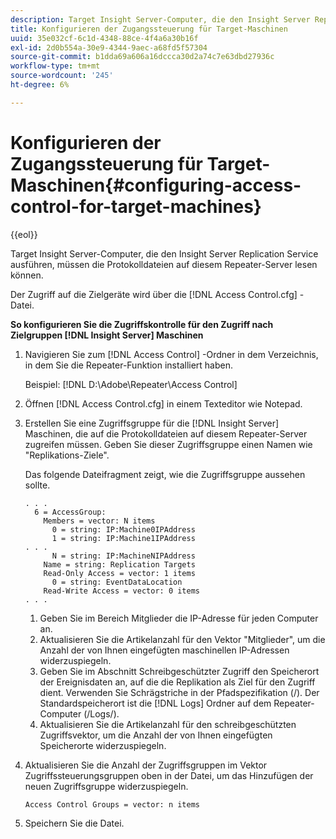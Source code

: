 ```yaml
---
description: Target Insight Server-Computer, die den Insight Server Replication Service ausführen, müssen die Protokolldateien auf diesem Repeater-Server lesen können.
title: Konfigurieren der Zugangssteuerung für Target-Maschinen
uuid: 35e032cf-6c1d-4348-88ce-4f4a6a30b16f
exl-id: 2d0b554a-30e9-4344-9aec-a68fd5f57304
source-git-commit: b1dda69a606a16dccca30d2a74c7e63dbd27936c
workflow-type: tm+mt
source-wordcount: '245'
ht-degree: 6%

---
```


# Konfigurieren der Zugangssteuerung für Target-Maschinen{#configuring-access-control-for-target-machines}

{{eol}}

Target Insight Server-Computer, die den Insight Server Replication Service ausführen, müssen die Protokolldateien auf diesem Repeater-Server lesen können.

Der Zugriff auf die Zielgeräte wird über die [!DNL Access Control.cfg] -Datei.

**So konfigurieren Sie die Zugriffskontrolle für den Zugriff nach Zielgruppen [!DNL Insight Server] Maschinen**

1. Navigieren Sie zum [!DNL Access Control] -Ordner in dem Verzeichnis, in dem Sie die Repeater-Funktion installiert haben.

   Beispiel: [!DNL D:\Adobe\Repeater\Access Control]

1. Öffnen [!DNL Access Control.cfg] in einem Texteditor wie Notepad.
1. Erstellen Sie eine Zugriffsgruppe für die [!DNL Insight Server] Maschinen, die auf die Protokolldateien auf diesem Repeater-Server zugreifen müssen. Geben Sie dieser Zugriffsgruppe einen Namen wie &quot;Replikations-Ziele&quot;.

   Das folgende Dateifragment zeigt, wie die Zugriffsgruppe aussehen sollte.

   ```
   . . . 
     6 = AccessGroup: 
       Members = vector: N items 
         0 = string: IP:Machine0IPAddress 
         1 = string: IP:Machine1IPAddress 
   . . . 
         N = string: IP:MachineNIPAddress 
       Name = string: Replication Targets 
       Read-Only Access = vector: 1 items 
         0 = string: EventDataLocation 
       Read-Write Access = vector: 0 items 
   . . .
   ```

   1. Geben Sie im Bereich Mitglieder die IP-Adresse für jeden Computer an.
   1. Aktualisieren Sie die Artikelanzahl für den Vektor &quot;Mitglieder&quot;, um die Anzahl der von Ihnen eingefügten maschinellen IP-Adressen widerzuspiegeln.
   1. Geben Sie im Abschnitt Schreibgeschützter Zugriff den Speicherort der Ereignisdaten an, auf die die Replikation als Ziel für den Zugriff dient. Verwenden Sie Schrägstriche in der Pfadspezifikation (/). Der Standardspeicherort ist die [!DNL Logs] Ordner auf dem Repeater-Computer (/Logs/).
   1. Aktualisieren Sie die Artikelanzahl für den schreibgeschützten Zugriffsvektor, um die Anzahl der von Ihnen eingefügten Speicherorte widerzuspiegeln.

1. Aktualisieren Sie die Anzahl der Zugriffsgruppen im Vektor Zugriffssteuerungsgruppen oben in der Datei, um das Hinzufügen der neuen Zugriffsgruppe widerzuspiegeln.

   ```
   Access Control Groups = vector: n items
   ```

1. Speichern Sie die Datei.
